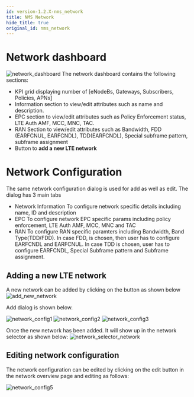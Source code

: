 ```yaml
---
id: version-1.2.X-nms_network
title: NMS Network
hide_title: true
original_id: nms_network
---
```


# Network dashboard
![network_dashboard](../../../docs/assets/nms/userguide/network_dashboard.png)
The network dashboard contains the following sections:
* KPI grid displaying number of [eNodeBs, Gateways, Subscribers, Policies, APNs]
* Information section to view/edit attributes such as name and description.
* EPC section to view/edit attributes such as Policy Enforcement status, LTE Auth AMF, MCC, MNC, TAC.
* RAN Section to view/edit attributes such as Bandwidth, FDD (EARFCNUL, EARFCNDL), TDD(EARFCNDL), Special subframe pattern, subframe assignment
* Button to **add a new LTE network**

# Network Configuration
The same network configuration dialog is used for add as well as edit. The dialog has 3 main tabs
* Network Information
    To configure network specific details including name, ID and description
* EPC
    To configure network EPC specific params including policy enforcement, LTE Auth AMF,
    MCC, MNC and TAC
* RAN
    To configure RAN specific paramters including Bandwidth, Band Type(TDD/FDD). In case FDD, is
    chosen, then user has to configure EARFCNDL and EARFCNUL. In case TDD is chosen, user has to
    configure EARFCNDL, Special Subframe pattern and Subframe assignment.

## Adding a new LTE network
A new network can be added by clicking on the button as shown below
![add_new_network](../../../docs/assets/nms/userguide/add_new_network.png)

Add dialog is shown below.

![network_config1](../../../docs/assets/nms/userguide/network_config1.png)
![network_config2](../../../docs/assets/nms/userguide/network_config2.png)
![network_config3](../../../docs/assets/nms/userguide/network_config3.png)

Once the new network has been added. It will show up in the network
selector as shown below:
![network_selector_network](../../../docs/assets/nms/userguide/network_selector_network.png)

## Editing network configuration
The network configuration can be edited by clicking on the edit button in the network overview page
and editing as follows:

![network_config5](../../../docs/assets/nms/userguide/network_config5.png)
